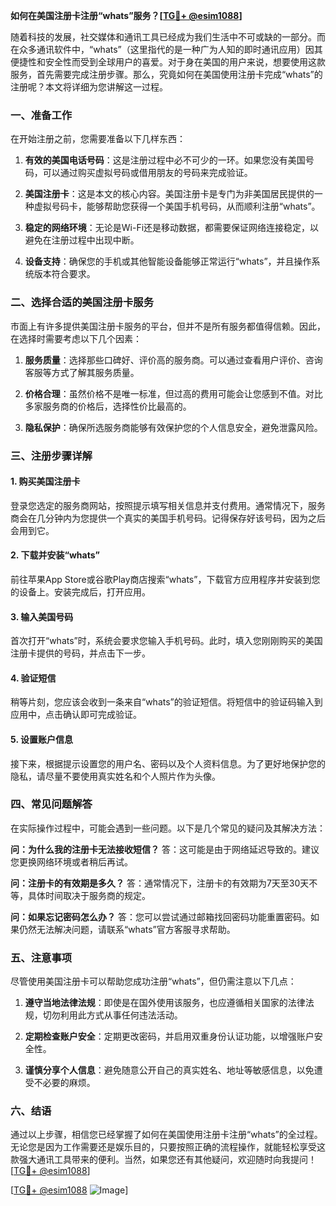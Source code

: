 **如何在美国注册卡注册“whats”服务？[[TG💪+ @esim1088](https://t.me/s/esim1088)]**

随着科技的发展，社交媒体和通讯工具已经成为我们生活中不可或缺的一部分。而在众多通讯软件中，“whats”（这里指代的是一种广为人知的即时通讯应用）因其便捷性和安全性而受到全球用户的喜爱。对于身在美国的用户来说，想要使用这款服务，首先需要完成注册步骤。那么，究竟如何在美国使用注册卡完成“whats”的注册呢？本文将详细为您讲解这一过程。

### 一、准备工作

在开始注册之前，您需要准备以下几样东西：

1. **有效的美国电话号码**：这是注册过程中必不可少的一环。如果您没有美国号码，可以通过购买虚拟号码或借用朋友的号码来完成验证。
   
2. **美国注册卡**：这是本文的核心内容。美国注册卡是专门为非美国居民提供的一种虚拟号码卡，能够帮助您获得一个美国手机号码，从而顺利注册“whats”。

3. **稳定的网络环境**：无论是Wi-Fi还是移动数据，都需要保证网络连接稳定，以避免在注册过程中出现中断。

4. **设备支持**：确保您的手机或其他智能设备能够正常运行“whats”，并且操作系统版本符合要求。

### 二、选择合适的美国注册卡服务

市面上有许多提供美国注册卡服务的平台，但并不是所有服务都值得信赖。因此，在选择时需要考虑以下几个因素：

1. **服务质量**：选择那些口碑好、评价高的服务商。可以通过查看用户评价、咨询客服等方式了解其服务质量。
   
2. **价格合理**：虽然价格不是唯一标准，但过高的费用可能会让您感到不值。对比多家服务商的价格后，选择性价比最高的。

3. **隐私保护**：确保所选服务商能够有效保护您的个人信息安全，避免泄露风险。

### 三、注册步骤详解

#### 1. 购买美国注册卡

登录您选定的服务商网站，按照提示填写相关信息并支付费用。通常情况下，服务商会在几分钟内为您提供一个真实的美国手机号码。记得保存好该号码，因为之后会用到它。

#### 2. 下载并安装“whats”

前往苹果App Store或谷歌Play商店搜索“whats”，下载官方应用程序并安装到您的设备上。安装完成后，打开应用。

#### 3. 输入美国号码

首次打开“whats”时，系统会要求您输入手机号码。此时，填入您刚刚购买的美国注册卡提供的号码，并点击下一步。

#### 4. 验证短信

稍等片刻，您应该会收到一条来自“whats”的验证短信。将短信中的验证码输入到应用中，点击确认即可完成验证。

#### 5. 设置账户信息

接下来，根据提示设置您的用户名、密码以及个人资料信息。为了更好地保护您的隐私，请尽量不要使用真实姓名和个人照片作为头像。

### 四、常见问题解答

在实际操作过程中，可能会遇到一些问题。以下是几个常见的疑问及其解决方法：

**问：为什么我的注册卡无法接收短信？**
答：这可能是由于网络延迟导致的。建议您更换网络环境或者稍后再试。

**问：注册卡的有效期是多久？**
答：通常情况下，注册卡的有效期为7天至30天不等，具体时间取决于服务商的规定。

**问：如果忘记密码怎么办？**
答：您可以尝试通过邮箱找回密码功能重置密码。如果仍然无法解决问题，请联系“whats”官方客服寻求帮助。

### 五、注意事项

尽管使用美国注册卡可以帮助您成功注册“whats”，但仍需注意以下几点：

1. **遵守当地法律法规**：即使是在国外使用该服务，也应遵循相关国家的法律法规，切勿利用此方式从事任何违法活动。
   
2. **定期检查账户安全**：定期更改密码，并启用双重身份认证功能，以增强账户安全性。

3. **谨慎分享个人信息**：避免随意公开自己的真实姓名、地址等敏感信息，以免遭受不必要的麻烦。

### 六、结语

通过以上步骤，相信您已经掌握了如何在美国使用注册卡注册“whats”的全过程。无论您是因为工作需要还是娱乐目的，只要按照正确的流程操作，就能轻松享受这款强大通讯工具带来的便利。当然，如果您还有其他疑问，欢迎随时向我提问！[[TG💪+ @esim1088](https://t.me/s/esim1088)]

[[TG💪+ @esim1088](https://t.me/s/esim1088) ![Image](https://i.postimg.cc/4NQfJmqS/Snipaste-2025-05-13-00-14-12.png)]
